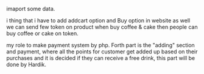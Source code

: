 imaport some data.

i thing that i have to add addcart option and Buy option in website as well we can send few token on product when buy coffee & cake then people can buy coffee or cake on token.

my role  to make payment system by php.
Forth part is the "adding" section and payment, where all the points for customer get added up based on their purchases and it is decided if they can receive a free drink, this part will be done by Hardik. 